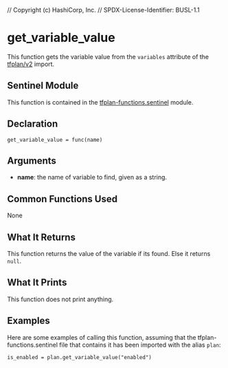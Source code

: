 // Copyright (c) HashiCorp, Inc.
// SPDX-License-Identifier: BUSL-1.1

# get_variable_value
This function gets the variable value from the `variables` attribute of the [tfplan/v2](https://www.terraform.io/docs/cloud/sentinel/import/tfplan-v2.html) import.

## Sentinel Module
This function is contained in the [tfplan-functions.sentinel](../tfplan-functions.sentinel) module.

## Declaration
`get_variable_value = func(name)`

## Arguments
* **name**: the name of variable to find, given as a string.

## Common Functions Used
None

## What It Returns
This function returns the value of the variable if its found. Else it returns `null`.

## What It Prints
This function does not print anything.

## Examples
Here are some examples of calling this function, assuming that the tfplan-functions.sentinel file that contains it has been imported with the alias `plan`:
```
is_enabled = plan.get_variable_value("enabled")
```
